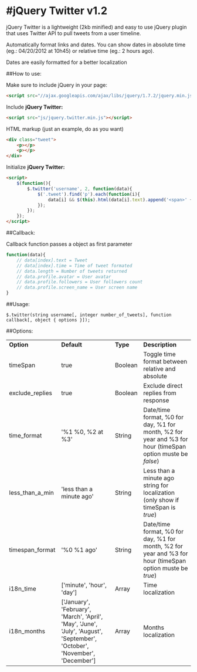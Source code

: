 #jQuery Twitter v1.2
====================

jQuery Twitter is a lightweight (2kb minified) and easy to use jQuery plugin that uses Twitter API to pull tweets from a user timeline.

Automatically format links and dates. You can show dates in absolute time (eg.: 04/20/2012 at 10h45) or relative time (eg.: 2 hours ago).

Dates are easily formatted for a better localization

##How to use:

Make sure to include jQuery in your page:

```html
<script src="//ajax.googleapis.com/ajax/libs/jquery/1.7.2/jquery.min.js"></script>
```

Include **jQuery Twitter:**

```html
<script src="js/jquery.twitter.min.js"></script>
```

HTML markup (just an example, do as you want)

```html
<div class="tweet">
	<p></p>
	<p></p>
</div>
```
Initialize **jQuery Twitter:**

```html
<script>
	$(function(){
		$.twitter('username', 2, function(data){
			$('.tweet').find('p').each(function(i){
				data[i] && $(this).html(data[i].text).append('<span>' + data[i].time + '</span>');
			});
		});
	});
</script>
```
	
##Callback:

Callback function passes a object as first parameter

```js
function(data){
	// data[index].text = Tweet
	// data[index].time = Time of tweet formated
	// data.length = Number of tweets returned
	// data.profile.avatar = User avatar
	// data.profile.followers = User followers count
	// data.profile.screen_name = User screen name
}
```
	
##Usage:

	$.twitter(string username[, integer number_of_tweets], function callback[, object { options }]);
	
##Options:

<table>
	<tr>
		<td><strong>Option</strong></td>
		<td><strong>Default</strong></td>
		<td><strong>Type</strong></td>
		<td><strong>Description</strong></td>
	</tr>
	<tr>
		<td>timeSpan</td>
		<td>true</td>
		<td>Boolean</td>
		<td>Toggle time format between relative and absolute</td>
	</tr>
	<tr>
		<td>exclude_replies</td>
		<td>true</td>
		<td>Boolean</td>
		<td>Exclude direct replies from response</td>
	</tr>
	<tr>
		<td>time_format</td>
		<td>'%1 %0, %2 at %3'</td>
		<td>String</td>
		<td>Date/time format, %0 for day, %1 for month, %2 for year and %3 for hour (timeSpan option muste be <em>false</em>)</td>
	</tr>
	<tr>
		<td>less_than_a_min</td>
		<td>'less than a minute ago'</td>
		<td>String</td>
		<td>Less than a minute ago string for localization (only show if timeSpan is <em>true</em>)</td>
	</tr>
	<tr>
		<td>timespan_format</td>
		<td>'%0 %1 ago'</td>
		<td>String</td>
		<td>Date/time format, %0 for day, %1 for month, %2 for year and %3 for hour (timeSpan option muste be <em>true</em>)</td>
	</tr>
	<tr>
		<td>i18n_time</td>
		<td>['minute', 'hour', 'day']</td>
		<td>Array</td>
		<td>Time localization</td>
	</tr>
	<tr>
		<td>i18n_months</td>
		<td>['January', 'February', 'March', 'April', 'May', 'June', 'July', 'August', 'September', 'October', 'November', 'December']</td>
		<td>Array</td>
		<td>Months localization</td>
	</tr>
</table>